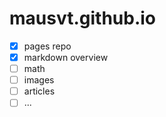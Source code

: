 # mausvt.github.io
- [x] pages repo
- [x] markdown overview
- [ ] math
- [ ] images
- [ ] articles
- [ ] ...
